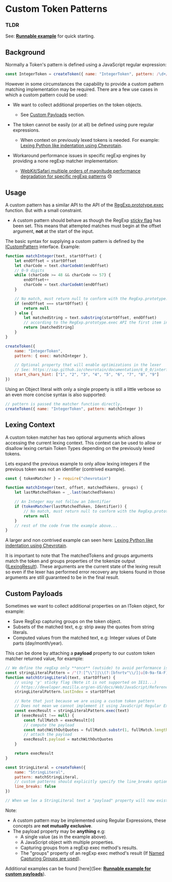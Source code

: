 # Custom Token Patterns

### TLDR

See: [**Runnable example**](https://github.com/SAP/chevrotain/blob/master/examples/lexer/custom_patterns/custom_patterns.js) for quick starting.

## Background

Normally a Token's pattern is defined using a JavaScript regular expression:

```javascript
const IntegerToken = createToken({ name: "IntegerToken", pattern: /\d+/ })
```

However in some circumstances the capability to provide a custom pattern matching implementation may be required.
There are a few use cases in which a custom pattern could be used:

-   We want to collect additional properties on the token objects.

    -   See [Custom Payloads](#custom-payloads) section.

-   The token cannot be easily (or at all) be defined using pure regular expressions.

    -   When context on previously lexed tokens is needed.
        For example: [Lexing Python like indentation using Chevrotain](https://github.com/SAP/chevrotain/blob/master/examples/lexer/python_indentation/python_indentation.js).

-   Workaround performance issues in specific regExp engines by providing a none regExp matcher implementation:
    -   [WebKit/Safari multiple orders of magnitude performance degradation for specific regExp patterns](https://bugs.webkit.org/show_bug.cgi?id=152578) 😞

## Usage

A custom pattern has a similar API to the API of the [RegExp.prototype.exec](https://developer.mozilla.org/en-US/docs/Web/JavaScript/Reference/Global_Objects/RegExp/exec)
function. But with a small constraint.

-   A custom pattern should behave as though the RegExp [sticky flag](https://developer.mozilla.org/en-US/docs/Web/JavaScript/Reference/Global_Objects/RegExp/sticky) has been set.
    This means that attempted matches must begin at the offset argument, **not** at the start of the input.

The basic syntax for supplying a custom pattern is defined by the [ICustomPattern](https://sap.github.io/chevrotain/documentation/6_0_0/interfaces/icustompattern.html) interface.
Example:

```javascript
function matchInteger(text, startOffset) {
    let endOffset = startOffset
    let charCode = text.charCodeAt(endOffset)
    // 0-9 digits
    while (charCode >= 48 && charCode <= 57) {
        endOffset++
        charCode = text.charCodeAt(endOffset)
    }

    // No match, must return null to conform with the RegExp.prototype.exec signature
    if (endOffset === startOffset) {
        return null
    } else {
        let matchedString = text.substring(startOffset, endOffset)
        // according to the RegExp.prototype.exec API the first item in the returned array must be the whole matched string.
        return [matchedString]
    }
}

createToken({
    name: "IntegerToken",
    pattern: { exec: matchInteger },

    // Optional property that will enable optimizations in the lexer
    // See: https://sap.github.io/chevrotain/documentation/6_0_0/interfaces/itokenconfig.html#start_chars_hint
    start_chars_hint: ["1", "2", "3", "4", "5", "6", "7", "8", "9"]
})
```

Using an Object literal with only a single property is still a little verbose so an even more concise syntax is also supported:

```javascript
// pattern is passed the matcher function directly.
createToken({ name: "IntegerToken", pattern: matchInteger })
```

## Lexing Context

A custom token matcher has two optional arguments which allows accessing the current lexing context.
This context can be used to allow or disallow lexing certain Token Types depending
on the previously lexed tokens.

Lets expand the previous example to only allow lexing integers if the previous token was not an identifier (contrived example).

```javascript
const { tokenMatcher } = require("chevrotain")

function matchInteger(text, offset, matchedTokens, groups) {
    let lastMatchedToken = _.last(matchedTokens)

    // An Integer may not follow an Identifier
    if (tokenMatcher(lastMatchedToken, Identifier)) {
        // No match, must return null to conform with the RegExp.prototype.exec signature
        return null
    }
    // rest of the code from the example above...
}
```

A larger and non contrived example can seen here: [Lexing Python like indentation using Chevrotain](https://github.com/SAP/chevrotain/blob/master/examples/lexer/python_indentation/python_indentation.js).

It is important to note that The matchedTokens and groups arguments match the token and groups properties of the tokenize output ([ILexingResult](https://sap.github.io/chevrotain/documentation/6_0_0/interfaces/ilexingresult.html)).
These arguments are the current state of the lexing result so even if the lexer has performed error recovery any tokens found
in those arguments are still guaranteed to be in the final result.

## Custom Payloads

Sometimes we want to collect additional properties on an IToken object, for example:

-   Save RegExp capturing groups on the token object.
-   Subsets of the matched text, e.g: strip away the quotes from string literals.
-   Computed values from the matched text, e.g: Integer values of Date parts (day/month/year).

This can be done by attaching a **payload** property to our custom token matcher returned value,
for example:

```javascript
// We define the regExp only **once** (outside) to avoid performance issues.
const stringLiteralPattern = /"(?:[^\\"]|\\(?:[bfnrtv"\\/]|u[0-9a-fA-F]{4}))*"/y
function matchStringLiteral(text, startOffset) {
    // using 'y' sticky flag (Note it is not supported on IE11...)
    // https://developer.mozilla.org/en-US/docs/Web/JavaScript/Reference/Global_Objects/RegExp/sticky
    stringLiteralPattern.lastIndex = startOffset

    // Note that just because we are using a custom token pattern
    // Does not mean we cannot implement it using JavaScript Regular Expressions...
    const execResult = stringLiteralPattern.exec(text)
    if (execResult !== null) {
        const fullMatch = execResult[0]
        // compute the payload
        const matchWithOutQuotes = fullMatch.substr(1, fullMatch.length - 2)
        // attach the payload
        execResult.payload = matchWithOutQuotes
    }

    return execResult
}

const StringLiteral = createToken({
    name: "StringLiteral",
    pattern: matchStringLiteral,
    // custom patterns should explicitly specify the line_breaks option.
    line_breaks: false
})

// When we lex a StringLiteral text a "payload" property will now exist on the resulting token object.
```

Note:

-   A custom pattern may be implemented using Regular Expressions, these concepts are **not mutually exclusive**.
-   The payload property may be **anything** e.g:
    -   A single value (as in the example above).
    -   A JavaScript object with multiple properties.
    -   Capturing groups from a regExp exec method's results.
    -   The "groups" property of an regExp exec method's result (If [Named Capturing Groups are used](https://github.com/tc39/proposal-regexp-named-groups)).

Additional examples can be found [here](See: [**Runnable example for custom payloads**](https://github.com/SAP/chevrotain/blob/master/examples/lexer/custom_patterns/custom_patterns_payloads.js)).
